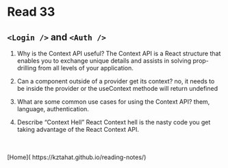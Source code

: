 # Read 33

## `<Login />` and `<Auth />`

1. Why is the Context API useful?
   The Context API is a React structure that enables you to exchange unique details and assists in solving prop-drilling from all levels of your application.

2. Can a component outside of a provider get its context?
   no, it needs to be inside the provider or the useContext methode will return undefined

3. What are some common use cases for using the Context API?
   them, language, authentication.

4. Describe “Context Hell”
   React Context hell is the nasty code you get taking advantage of the React Context API.

<br />
<br />
[Home]( https://kztahat.github.io/reading-notes/)

